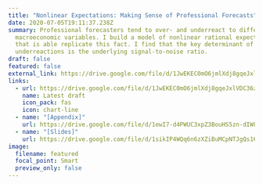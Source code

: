 ```yaml
---
title: "Nonlinear Expectations: Making Sense of Professional Forecasts"
date: 2020-07-05T19:11:37.238Z
summary: Professional forecasters tend to over- and underreact to different
  macroeconomic variables. I build a model of nonlinear rational expectations
  that is able replicate this fact. I find that the key determinant of over- and
  underreactions is the underlying signal-to-noise ratio.
draft: false
featured: false
external_link: https://drive.google.com/file/d/1JwEKEC0mO6jmlXdj8gqeJxlVDC36zRxv/view?usp=sharing
links:
  - url: https://drive.google.com/file/d/1JwEKEC0mO6jmlXdj8gqeJxlVDC36zRxv/view?usp=sharing
    name: Latest draft
    icon_pack: fas
    icon: chart-line
  - name: "[Appendix]"
    url: https://drive.google.com/file/d/1ewI7-d4PWUC3xpZ3BouHS5zn-dIW8XKs/view?usp=sharing
  - name: "[Slides]"
    url: https://drive.google.com/file/d/1sikIP4WQq6n6zXZiBuMCpNTJgQs16qIr/view?usp=sharing
image:
  filename: featured
  focal_point: Smart
  preview_only: false
---
```

